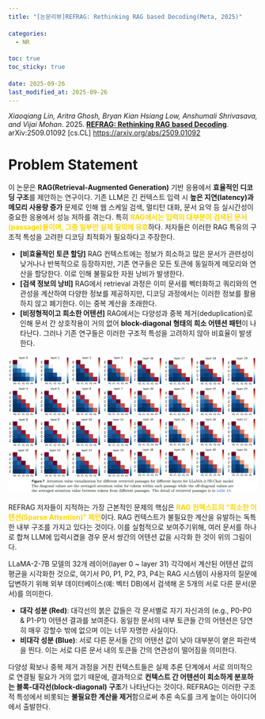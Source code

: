 ```yaml
---
title: "[논문리뷰]REFRAG: Rethinking RAG based Decoding(Meta, 2025)"

categories: 
  - NR
  
toc: true
toc_sticky: true

date: 2025-09-26
last_modified_at: 2025-09-26
---
```


*Xiaoqiang Lin, Aritra Ghosh, Bryan Kian Hsiang Low, Anshumali Shrivasava, and Vijai Mohan*. 2025. [**REFRAG: Rethinking RAG based Decoding**](https://arxiv.org/abs/2509.01092). arXiv:2509.01092 [cs.CL] https://arxiv.org/abs/2509.01092

# Problem Statement
이 논문은 **RAG(Retrieval-Augmented Generation)** 기반 응용에서 **효율적인 디코딩 구조**를 제안하는 연구이다. 기존 LLM은 긴 컨텍스트 입력 시 **높은 지연(latency)과 메모리 사용량 증가** 문제로 인해 웹 스케일 검색, 멀티턴 대화, 문서 요약 등 실시간성이 중요한 응용에서 성능 저하를 겪는다. 특히 <span style="color:gold">**RAG에서는 입력의 대부분이 검색된 문서(passage)들이며, 그중 일부만 실제 질의에 유효**</span>하다. 저자들은 이러한 RAG 특유의 구조적 특성을 고려한 디코딩 최적화가 필요하다고 주장한다.

- **[비효율적인 토큰 할당]** RAG 컨텍스트에는 정보가 희소하고 많은 문서가 관련성이 낮거나나 반복적으로 등장하지만, 기존 연구들은 모든 토큰에 동일하게 메모리와 연산을 할당한다. 이로 인해 불필요한 자원 낭비가 발생한다.
- **[검색 정보의 낭비]** RAG에서 retrieval 과정은 이미 문서를 벡터화하고 쿼리와의 연관성을 계산하여 다양한 정보를 제공하지만, 디코딩 과정에서는 이러한 정보를 활용하지 않고 폐기한다. 이는 중복 계산을 초래한다.
- **[비정형적이고 희소한 어텐션]** RAG에서는 다양성과 중복 제거(deduplication)로 인해 문서 간 상호작용이 거의 없어 **block-diagonal 형태의 희소 어텐션 패턴**이 나타난다. 그러나 기존 연구들은 이러한 구조적 특성을 고려하지 않아 비효율이 발생한다.

<p align="center">
<img width="1000" alt="1" src="https://github.com/meaningful96/Blogging/blob/main/Paper_Review/%5B2025.09.26%5DREFRAG/figure1.png?raw=true">
</p>

REFRAG 저자들이 지적하는 가장 근본적인 문제의 핵심은 <span style="color:gold">**RAG 컨텍스트의 “희소한 어텐션(Sparse Attention)” 패턴**</span>이다. RAG 컨텍스트가 불필요한 계산을 유발하는 독특한 내부 구조를 가지고 있다는 것이다. 이를 실험적으로 보여주기위해, 여러 문서를 하나로 합쳐 LLM에 입력시켰을 경우 문서 쌍간의 어텐션 값을 시각화 한 것이 위의 그림이다.

LLaMA-2-7B 모델의 32개 레이어(layer 0 ~ layer 31) 각각에서 계산된 어텐션 값의 평균을 시각화한 것으로, 여기서 P0, P1, P2, P3, P4는 RAG 시스템이 사용자의 질문에 답변하기 위해 외부 데이터베이스(예: 벡터 DB)에서 검색해 온 5개의 서로 다른 문서(문서)를 의미한다. 

- <span style=”color:coral”>**대각 성분 (Red)**</span>: 대각선의 붉은 값들은 각 문서별로 자기 자신과의 (e.g., P0-P0 & P1-P1) 어텐션 결과를 보여준다. 동일한 문서의 내부 토큰들 간의 어텐션은 당연히 매우 강할수 밖에 없으며 이는 너무 자명한 사실이다.
- <span style=”color:aqua”>**비대각 성분 (Blue)**</span>: 서로 다른 문서들 간의 어텐션 값이 낮아 대부분이 옅은 파란색을 띈다. 이는 서로 다른 문서 내의 토큰들 간의 연관성이 떨어짐을 의미한다.

다양성 확보나 중복 제거 과정을 거친 컨텍스트들은 실제 추론 단계에서 서로 의미적으로 연결될 필요가 거의 없기 때문에, 결과적으로 **컨텍스트 간 어텐션이 희소하게 분포하는 블록-대각선(block-diagonal) 구조**가 나타난다는 것이다. REFRAG는 이러한 구조적 특성에서 비롯되는 **불필요한 계산을 제거**함으로써 추론 속도를 크게 높이는 아이디어에서 출발한다.

